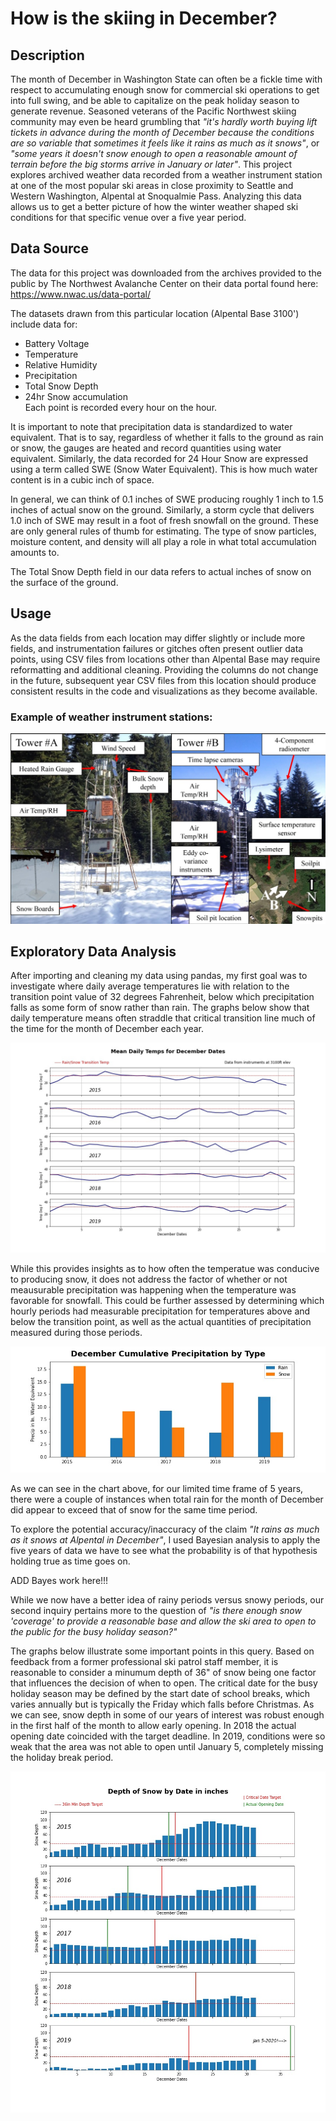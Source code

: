 # How is the skiing in December?

## Description
The month of December in Washington State can often be a fickle time with respect to accumulating enough snow for commercial ski operations to get into full swing, and be able to capitalize on the peak holiday season to generate revenue.  Seasoned veterans of the Pacific Northwest skiing community may even be heard grumbling that *"it's hardly worth buying lift tickets in advance during the month of December because the conditions are so variable that sometimes it feels like it rains as much as it snows"*, or *"some years it doesn't snow enough to open a reasonable amount of terrain before the big storms arrive in January or later"*.  This project explores archived weather data recorded from a weather instrument station at one of the most popular ski areas in close proximity to Seattle and Western Washington, Alpental at Snoqualmie Pass. Analyzing this data allows us to get a better picture of how the winter weather shaped ski conditions for that specific venue over a five year period.

## Data Source
The data for this project was downloaded from the archives provided to the public by The Northwest Avalanche Center on their data portal found here:   
<https://www.nwac.us/data-portal/>    

The datasets drawn from this particular location (Alpental Base 3100') include data for:  
 
 - Battery Voltage  
 - Temperature  
 - Relative Humidity  
 - Precipitation  
 - Total Snow Depth  
 - 24hr Snow accumulation  
 Each point is recorded every hour on the hour.


 It is important to note that precipitation data is standardized to water equivalent.  That is to say, regardless of whether it falls to the ground as rain or snow, the gauges are heated and record quantities using water equivalent.  Similarly, the data recorded for 24 Hour Snow are expressed using a term called SWE (Snow Water Equivalent).  This is how much water content is in a cubic inch of space.  

In general, we can think of 0.1 inches of SWE producing roughly 1 inch to 1.5 inches of actual snow on the ground.  Similarly, a storm cycle that delivers 1.0 inch of SWE may result in a foot of fresh snowfall on the ground.  These are only general rules of thumb for estimating.  The type of snow particles, moisture content, and density will all play a role in what total accumulation amounts to.

The Total Snow Depth field in our data refers to actual inches of snow on the surface of the ground.

## Usage
As the data fields from each location may differ slightly or include more fields, and instrumentation failures or gitches often present outlier data points, using CSV files from locations other than Alpental Base may require reformatting and additional cleaning.  Providing the columns do not change in the future, subsequent year CSV files from this location should produce consistent results in the code and visualizations as they become available.




### Example of weather instrument stations:
![Weather Station](img/weather_instruments.jpg)


## Exploratory Data Analysis

After importing and cleaning my data using pandas, my first goal was to investigate where daily average temperatures lie with relation to the transition point value of 32 degrees Fahrenheit, below which precipitation falls as some form of snow rather than rain. The graphs below show that daily temperature means often straddle that critical transition line much of the time for the month of December each year.

![Mean Temps](img/meantemps.jpg)

While this provides insights as to how often the temperatue was conducive to producing snow, it does not address the factor of whether or not meausurable precipitation was happening when the temperature was favorable for snowfall.  This could be further assessed by determining which hourly periods had measurable precipitation for temperatures above and below the transition point, as well as the actual quantities of precipitation measured during those periods. 

![Mean Temps](img/precip_totals.jpg)

As we can see in the chart above, for our limited time frame of 5 years, there were a couple of instances when total rain for the month of December did appear to exceed that of snow for the same time period.

To explore the potential accuracy/inaccuracy of the claim *"It rains as much as it snows at Alpental in December"*, I used Bayesian analysis to apply the five years of data we have to see what the probability is of that hypothesis holding true as time goes on.


ADD Bayes work here!!!





While we now have a better idea of rainy periods versus snowy periods, our second inquiry pertains more to the question of *"is there enough snow 'coverage' to provide a reasonable base and allow the ski area to open to the public for the busy holiday season?"*

The graphs below illustrate some important points in this query.  Based on feedback from a former professional ski patrol staff member, it is reasonable to consider a minumum depth of 36" of snow being one factor that influences the decision of when to open.  The critical date for the busy holiday season may be defined by the start date of school breaks, which varies annually but is typically the Friday which falls before Christmas.  As we can see, snow depth in some of our years of interest was robust enough in the first half of the month to allow early opening.  In 2018 the actual opening date coincided with the target deadline.  In 2019, conditions were so weak that the area was not able to open until January 5, completely missing the holiday break period.


![Snow Depth](img/snowdepths.jpg)

